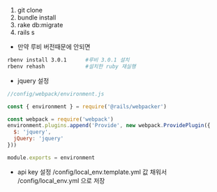 1. git clone
2. bundle install
3. rake db:migrate
4. rails s

* 만약 루비 버전때문에 안되면
```bash
rbenv install 3.0.1      #루비 3.0.1 설치
rbenv rehash             #설치한 ruby 재실행
```

* jquery 설정
```javascript
//config/webpack/environment.js

const { environment } = require('@rails/webpacker')

const webpack = require('webpack')
environment.plugins.append('Provide', new webpack.ProvidePlugin({
  $: 'jquery',
  jQuery: 'jquery'
}))

module.exports = environment
```

* api key 설정
/config/local_env.template.yml 값 채워서 /config/local_env.yml 으로 저장


